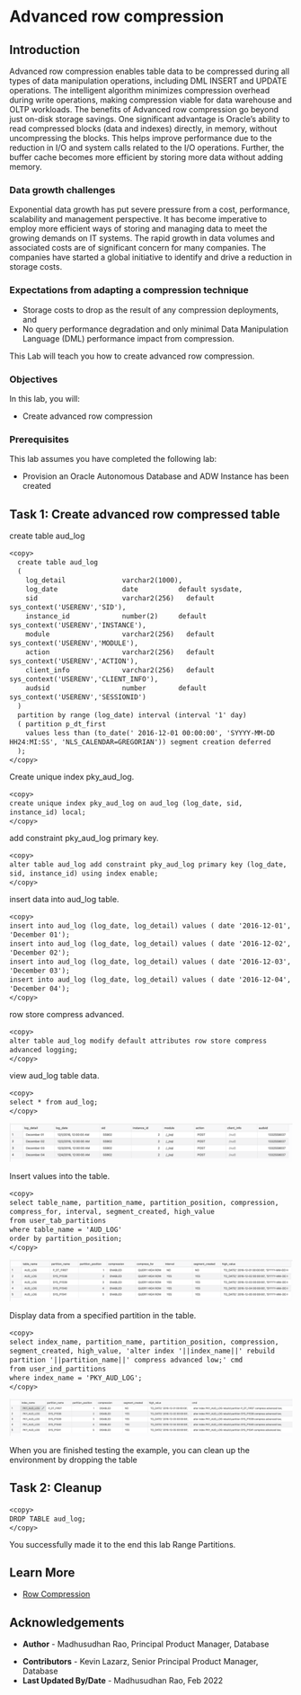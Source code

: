 # Advanced row compression

## Introduction

Advanced row compression enables table data to be compressed during all types of data manipulation operations, including DML INSERT and UPDATE operations. The intelligent algorithm minimizes compression overhead during write operations, making compression viable for data warehouse and OLTP workloads. The benefits of Advanced row compression go beyond just on-disk storage savings. One significant advantage is Oracle’s ability to read compressed blocks (data and indexes) directly, in memory, without uncompressing the blocks. This helps improve performance due to the reduction in I/O and system calls related to the I/O operations. Further, the buffer cache becomes more efficient by storing more data without adding memory.

### Data growth challenges 

Exponential data growth has put severe pressure from a cost, performance, scalability and management perspective. It has become imperative to employ more efficient ways of storing and managing data to meet the growing demands on IT systems. The rapid growth in data volumes and associated costs are of significant concern for many companies. The companies have started a global initiative to identify and drive a reduction in storage costs. 

### Expectations from adapting a compression technique 

*	Storage costs to drop as the result of any compression deployments, and 
*	No query performance degradation and only minimal Data Manipulation Language (DML) performance impact from compression.
 
This Lab will teach you how to create advanced row compression. 

### Objectives
 
In this lab, you will:
* Create advanced row compression 

### Prerequisites
This lab assumes you have completed the following lab:

- Provision an Oracle Autonomous Database and ADW Instance has been created
  
## Task 1: Create advanced row compressed table

create table aud_log 

```
<copy>
  create table aud_log 
  ( 
    log_detail              varchar2(1000), 
    log_date                date          default sysdate, 
    sid	                    varchar2(256)	default sys_context('USERENV','SID'), 
    instance_id             number(2)     default sys_context('USERENV','INSTANCE'), 
    module	                varchar2(256)	default sys_context('USERENV','MODULE'), 
    action	                varchar2(256)	default sys_context('USERENV','ACTION'), 
    client_info	            varchar2(256)	default sys_context('USERENV','CLIENT_INFO'), 
    audsid                  number        default sys_context('USERENV','SESSIONID') 
  ) 
  partition by range (log_date) interval (interval '1' day)  
  ( partition p_dt_first 
    values less than (to_date(' 2016-12-01 00:00:00', 'SYYYY-MM-DD HH24:MI:SS', 'NLS_CALENDAR=GREGORIAN')) segment creation deferred 
  );
</copy>
```  

Create unique index pky\_aud\_log.

```
<copy> 
create unique index pky_aud_log on aud_log (log_date, sid, instance_id) local;
</copy>
```

add constraint pky\_aud\_log primary key.

```
<copy>
alter table aud_log add constraint pky_aud_log primary key (log_date, sid, instance_id) using index enable;
</copy>
```

insert data into aud_log table.

```
<copy>
insert into aud_log (log_date, log_detail) values ( date '2016-12-01', 'December 01');
insert into aud_log (log_date, log_detail) values ( date '2016-12-02', 'December 02');
insert into aud_log (log_date, log_detail) values ( date '2016-12-03', 'December 03');
insert into aud_log (log_date, log_detail) values ( date '2016-12-04', 'December 04');
</copy>
```

row store compress advanced.

```
<copy>
alter table aud_log modify default attributes row store compress advanced logging; 
</copy>
```

view aud_log table data.

```
<copy>
select * from aud_log; 
</copy>
```

![Image alt text](images/lab01_01.png "Row compression")

Insert values into the table.

```
<copy>
select table_name, partition_name, partition_position, compression, compress_for, interval, segment_created, high_value 
from user_tab_partitions 
where table_name = 'AUD_LOG' 
order by partition_position;
</copy>
```

![Image alt text](images/lab01_02.png "Row compression")  

Display data from a specified partition in the table. 

```
<copy>
select index_name, partition_name, partition_position, compression, segment_created, high_value, 'alter index '||index_name||' rebuild partition '||partition_name||' compress advanced low;' cmd 
from user_ind_partitions 
where index_name = 'PKY_AUD_LOG';
</copy>
```

![Image alt text](images/lab1_03.png "Row compression")

When you are finished testing the example, you can clean up the environment by dropping the table 

## Task 2: Cleanup
 
```
<copy>
DROP TABLE aud_log; 
</copy>
```
  
You successfully made it to the end this lab Range Partitions.   

## Learn More

* [Row Compression](https://livesql.oracle.com/apex/livesql/file/content_D84SJGGDXB1SW4HKXVX6BK7N9.html) 
 
## Acknowledgements

- **Author** - Madhusudhan Rao, Principal Product Manager, Database
* **Contributors** - Kevin Lazarz, Senior Principal Product Manager, Database  
* **Last Updated By/Date** -  Madhusudhan Rao, Feb 2022 
